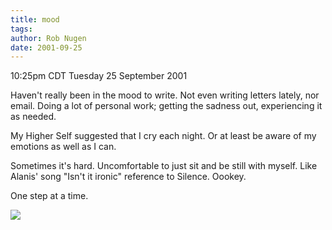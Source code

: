 ```yaml
---
title: mood
tags: 
author: Rob Nugen
date: 2001-09-25
---
```


<title></title>
<p class=date>10:25pm CDT Tuesday 25 September 2001</p>

<p>Haven't really been in the mood to write.  Not even writing letters
lately, nor email.  Doing a lot of personal work; getting the sadness
out, experiencing it as needed.</p>

<p>My Higher Self suggested that I cry each night.  Or at least be
aware of my emotions as well as I can.</p>

<p>Sometimes it's hard.  Uncomfortable to just sit and be still with
myself.  Like Alanis' song "Isn't it ironic" reference to Silence.
Oookey.</p>

<p>One step at a time.</p>

<p><img src='/images/rob/wL-ROB.gif'/></p>

